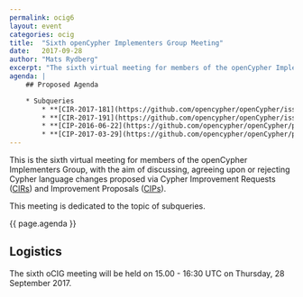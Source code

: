 ```yaml
---
permalink: ocig6
layout: event
categories: ocig
title:  "Sixth openCypher Implementers Group Meeting"
date:   2017-09-28
author: "Mats Rydberg"
excerpt: "The sixth virtual meeting for members of the openCypher Implementers Group."
agenda: |
    ## Proposed Agenda

    * Subqueries
        * **[CIR-2017-181](https://github.com/opencypher/openCypher/issues/181)**: Extended subqueries for Cypher _(Stefan Plantikow)_
        * **[CIR-2017-191](https://github.com/opencypher/openCypher/issues/191)**: Make OPTIONAL MATCH and WHERE interaction easier to understand _(Mats Rydberg)_
        * **[CIP-2016-06-22](https://github.com/opencypher/openCypher/pull/100)**: Nested Subqueries _(Petra Selmer & Stefan Plantikow)_
        * **[CIP-2017-03-29](https://github.com/opencypher/openCypher/pull/217)**: Scalar Subqueries and List Subqueries _(Tobias Lindaaker)_
---
```

This is the sixth virtual meeting for members of the openCypher Implementers Group, with the aim of discussing, agreeing upon or rejecting Cypher language changes proposed via Cypher Improvement Requests (<a href="https://github.com/opencypher/openCypher/issues?q=is%3Aopen+is%3Aissue+label%3ACIR" target="_blank">CIRs</a>) and Improvement Proposals (<a href="/cips/" target="_blank">CIPs</a>).

This meeting is dedicated to the topic of subqueries.

{{ page.agenda }}

## Logistics

The sixth oCIG meeting will be held on 15.00 - 16:30 UTC on Thursday, 28 September 2017.
